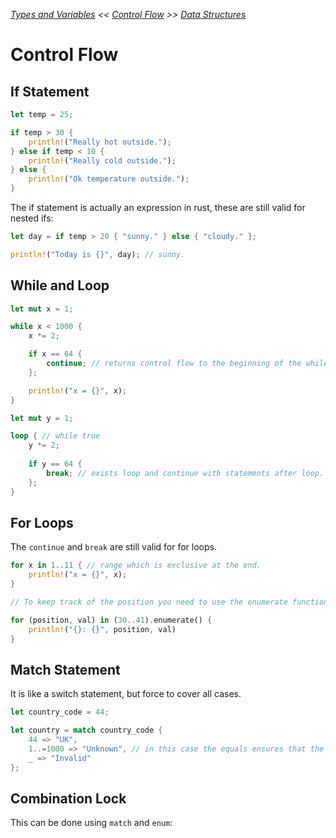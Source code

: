 _[Types and Variables](./types-and-variables.md) << [Control Flow](./control-flow.md) >> [Data Structures](./data-structures.md)_

# Control Flow

## If Statement

```rust
let temp = 25;

if temp > 30 {
    println!("Really hot outside.");
} else if temp < 10 {
    println!("Really cold outside.");
} else {
    println!("Ok temperature outside.");
}
```

The if statement is actually an expression in rust, these are still valid for nested ifs:

```rust
let day = if temp > 20 { "sunny." } else { "cloudy." };

println!("Today is {}", day); // sunny.
```

## While and Loop

```rust
let mut x = 1;

while x < 1000 {
    x *= 2;

    if x == 64 { 
        continue; // returns control flow to the beginning of the while loop. 
    };

    println!("x = {}", x);
}

let mut y = 1;

loop { // while true 
    y *= 2;
    
    if y == 64 { 
        break; // exists loop and continue with statements after loop. 
    };
}

```

## For Loops

The `continue` and `break` are still valid for for loops.

```rust
for x in 1..11 { // range which is exclusive at the end.
    println!("x = {}", x);
}

// To keep track of the position you need to use the enumerate function of a range or iterators.

for (position, val) in (30..41).enumerate() {
    println!("{}: {}", position, val)
}
```

## Match Statement

It is like a switch statement, but force to cover all cases.

```rust
let country_code = 44;

let country = match country_code {
    44 => "UK",
    1..=1000 => "Unknown", // in this case the equals ensures that the range is inclusive.
    _ => "Invalid"
};
```

## Combination Lock

This can be done using `match` and `enum`:

```rust
```
